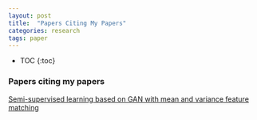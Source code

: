 ```yaml
---
layout: post
title:  "Papers Citing My Papers"
categories: research
tags: paper
---
```


* TOC
{:toc}

### Papers citing my papers

[Semi-supervised learning based on GAN with mean and variance feature matching](08489993.pdf)